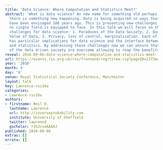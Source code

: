 ```yaml
---
title: 'Data Science: Where Computation and Statistics Meet?'
abstract: 'What is data science? An new name for something old perhaps. Nevertheless
  there is something new happening. Data is being acquired in ways that could never
  have been envisaged 100 years ago. This is presenting new challenges, and ones that
  no single field is equipped to face. In this talk we will focus on three separate
  challenges for data science: 1. Paradoxes of the Data Society, 2. Quantifying the
  Value of Data, 3. Privacy, loss of control, marginalization. Each of these challenges
  has particular implications for data science and the interface between computation
  and statistics. By addressing these challenges now we can ensure that the pitfalls
  of the data driven society are overcome allowing to reap the benefits.'
reveal: 2016-09-06-data-science-where-computation-and-statistics-meet-.slides.html
url: https://events.rss.org.uk/rss/frontend/reg/titem.csp?pageID=2373&eventID=1&eventID=1
year: '2016'
month: 9
day: '6'
venue: Royal Statistical Society Conference, Manchester
layout: talk
key: Lawrence-rss16a
categories:
- Lawrence-rss16a
authors:
- firstname: Neil D.
  lastname: Lawrence
  url: http://inverseprobability.com
  institute: University of Sheffield
  twitter: lawrennd
  gscholar: r3SJcvoAAAAJ
published: 2016-09-06
extras: []
errata: []
---
```

